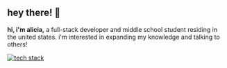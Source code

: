 ## hey there! 👋

<b>hi, i'm alicia,</b> a full-stack developer and middle school student residing in the united states. i'm interested in expanding my knowledge and talking to others!

[![tech stack](https://skillicons.dev/icons?i=html,css,scss,tailwind,js,ts,react,nodejs,python,java,rust,ubuntu,mongodb,cloudflare,npm,nginx,vite,expressjs,nestjs,git,linux,windows,docker,mysql)](https://github.com/notalicialol)
